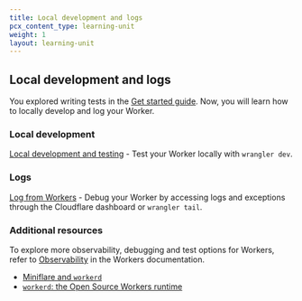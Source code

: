 ```yaml
---
title: Local development and logs
pcx_content_type: learning-unit
weight: 1
layout: learning-unit
---
```


## Local development and logs

You explored writing tests in the [Get started guide](/workers/get-started/guide/). Now, you will learn how to locally develop and log your Worker.

### Local development

[Local development and testing](/workers/observability/local-development-and-testing/) - Test your Worker locally with `wrangler dev`.

### Logs

[Log from Workers](/workers/observability/log-from-workers/) - Debug your Worker by accessing logs and exceptions through the Cloudflare dashboard or `wrangler tail`.

### Additional resources

To explore more observability, debugging and test options for Workers, refer to [Observability](/workers/observability/) in the Workers documentation.

* [Miniflare and `workerd`](https://blog.cloudflare.com/miniflare-and-workerd/)
* [`workerd`: the Open Source Workers runtime](https://blog.cloudflare.com/workerd-open-source-workers-runtime)

